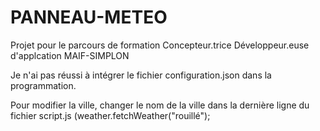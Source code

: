 # PANNEAU-METEO
 Projet pour le parcours de formation Concepteur.trice Développeur.euse d'applcation MAIF-SIMPLON

Je n'ai pas réussi à intégrer le fichier configuration.json dans la programmation.

Pour modifier la ville, changer le nom de la ville dans la dernière ligne du fichier script.js (weather.fetchWeather("rouillé");
